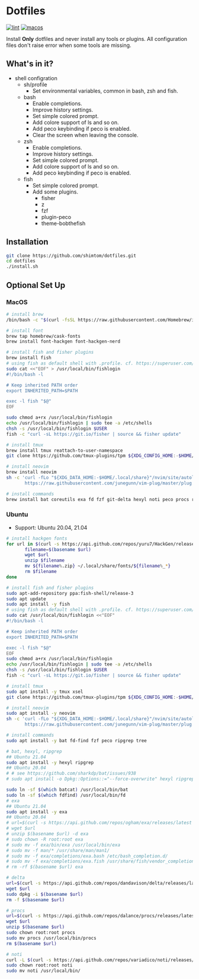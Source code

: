 # Dotfiles

[![lint](https://github.com/shimtom/dotfiles/actions/workflows/lint.yml/badge.svg)](https://github.com/shimtom/dotfiles/actions/workflows/lint.yml) [![macos](https://github.com/shimtom/dotfiles/actions/workflows/macos.yml/badge.svg)](https://github.com/shimtom/dotfiles/actions/workflows/macos.yml)

Install **Only** dotfiles and never install any tools or plugins.
All configuration files don't raise error when some tools are missing.


## What's in it?
* shell configration
    * sh/profile
        - Set environmental variables, common in bash, zsh and fish.
    * bash
        - Enable completions.
        - Improve history settings.
        - Set simple colored prompt.
        - Add colore support of ls and so on.
        - Add peco keybinding if peco is enabled.
        - Clear the screen when leaving the console.
    * zsh
        - Enable completions.
        - Improve history settings.
        - Set simple colored prompt.
        - Add colore support of ls and so on.
        - Add peco keybinding if peco is enabled.
    * fish
        - Set simple colored prompt.
        - Add some plugins.
            - fisher
            - z
            - fzf
            - plugin-peco
            - theme-bobthefish


## Installation

```bash
git clone https://github.com/shimtom/dotfiles.git
cd dotfiles
./install.sh
```

## Optional Set Up
### MacOS

```bash
# install brew
/bin/bash -c "$(curl -fsSL https://raw.githubusercontent.com/Homebrew/install/HEAD/install.sh)"

# install font
brew tap homebrew/cask-fonts
brew install font-hackgen font-hackgen-nerd

# install fish and fisher plugins
brew install fish
# using fish as default shell with .profile. cf. https://superuser.com/questions/446925/re-use-profile-for-fish
sudo cat <<"EOF" > /usr/local/bin/fishlogin
#!/bin/bash -l

# Keep inherited PATH order
export INHERITED_PATH=$PATH

exec -l fish "$@"
EOF

sudo chmod a+rx /usr/local/bin/fishlogin
echo /usr/local/bin/fishlogin | sudo tee -a /etc/shells
chsh -s /usr/local/bin/fishlogin $USER
fish -c "curl -sL https://git.io/fisher | source && fisher update"

# install tmux
brew install tmux reattach-to-user-namespace
git clone https://github.com/tmux-plugins/tpm ${XDG_CONFIG_HOME:-$HOME/.config}/tmux/plugins/tpm

# install neovim
brew install neovim
sh -c 'curl -fLo "${XDG_DATA_HOME:-$HOME/.local/share}"/nvim/site/autoload/plug.vim --create-dirs \
       https://raw.githubusercontent.com/junegunn/vim-plug/master/plug.vim'

# install commands
brew install bat coreutils exa fd fzf git-delta hexyl noti peco procs ripgrep tree
```

### Ubuntu
* Support: Ubuntu 20.04, 21.04

```bash
# install hackgen fonts
for url in $(curl -s https://api.github.com/repos/yuru7/HackGen/releases/latest | grep "browser_download_url.*\.zip" | cut -d : -f 2,3 | tr -d \"); do
       filename=$(basename $url)
       wget $url
       unzip $filename
       mv ${filename%.zip} ~/.local/share/fonts/${filename%_*}
       rm $filename
done

# install fish and fisher plugins
sudo apt-add-repository ppa:fish-shell/release-3
sudo apt update
sudo apt install -y fish
# using fish as default shell with .profile. cf. https://superuser.com/questions/446925/re-use-profile-for-fish
sudo cat /usr/local/bin/fishlogin <<"EOF"
#!/bin/bash -l

# Keep inherited PATH order
export INHERITED_PATH=$PATH

exec -l fish "$@"
EOF
sudo chmod a+rx /usr/local/bin/fishlogin
echo /usr/local/bin/fishlogin | sudo tee -a /etc/shells
chsh -s /usr/local/bin/fishlogin $USER
fish -c "curl -sL https://git.io/fisher | source && fisher update"

# install tmux
sudo apt install -y tmux xsel
git clone https://github.com/tmux-plugins/tpm ${XDG_CONFIG_HOME:-$HOME/.config}/tmux/plugins/tpm

# install neovim
sudo apt install -y neovim
sh -c 'curl -fLo "${XDG_DATA_HOME:-$HOME/.local/share}"/nvim/site/autoload/plug.vim --create-dirs \
       https://raw.githubusercontent.com/junegunn/vim-plug/master/plug.vim'

# install commands
sudo apt install -y bat fd-find fzf peco ripgrep tree

# bat, hexyl, ripgrep
## Ubuntu 21.04
sudo apt install -y hexyl ripgrep
## Ubuntu 20.04
# # see https://github.com/sharkdp/bat/issues/938
# sudo apt install -o Dpkg::Options::="--force-overwrite" hexyl ripgrep

sudo ln -sf $(which batcat) /usr/local/bin/bat
sudo ln -sf $(which fdfind) /usr/local/bin/fd
# exa
## Ubuntu 21.04
sudo apt install -y exa
## Ubuntu 20.04
# url=$(curl -s https://api.github.com/repos/ogham/exa/releases/latest | grep -E "browser_download_url.*exa-linux-x86_64-v[0-9]+\.[0-9]+\.[0-9]+\.*\.zip" | cut -d : -f 2,3 | tr -d \")
# wget $url
# unzip $(basename $url) -d exa
# sudo chown -R root:root exa
# sudo mv -f exa/bin/exa /usr/local/bin/exa
# sudo mv -f man/* /usr/share/man/man1/
# sudo mv -f exa/completions/exa.bash /etc/bash_completion.d/
# sudo mv -f exa/completions/exa.fish /usr/share/fish/vendor_completions.d/
# rm -rf $(basename $url) exa

# delta
url=$(curl -s https://api.github.com/repos/dandavison/delta/releases/latest | grep -E "browser_download_url.*git-delta_[0-9]+\.[0-9]+\.[0-9]+_amd64\.deb" | cut -d : -f 2,3 | tr -d \")
wget $url
sudo dpkg -i $(basename $url)
rm -f $(basename $url)

# procs
url=$(curl -s https://api.github.com/repos/dalance/procs/releases/latest | grep -E "browser_download_url.*procs-v[0-9]+\.[0-9]+\.[0-9]+-x86_64-lnx\.zip" | cut -d : -f 2,3 | tr -d \")
wget $url
unzip $(basename $url)
sudo chown root:root procs
sudo mv procs /usr/local/bin/procs
rm $(basename $url)

# noti
curl -L $(curl -s https://api.github.com/repos/variadico/noti/releases/latest | awk '/browser_download_url/ { print $2 }' | grep 'linux-amd64' | sed 's/"//g') | tar -xz
sudo chown root:root noti
sudo mv noti /usr/local/bin/
```
